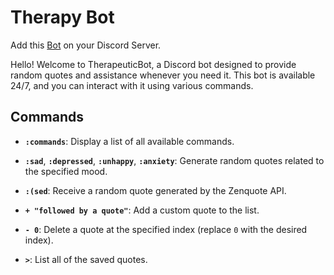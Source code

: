 # Therapy Bot
Add this [Bot](https://discord.com/oauth2/authorize?client_id=1175411141799850004&permissions=3283503545408&scope=bot) on your Discord Server.

Hello! Welcome to TherapeuticBot, a Discord bot designed to provide random quotes and assistance whenever you need it. This bot is available 24/7, and you can interact with it using various commands.

## Commands

- **`:commands`**: Display a list of all available commands.

- **`:sad`**, **`:depressed`**, **`:unhappy`**, **`:anxiety`**: Generate random quotes related to the specified mood.

- **`:(sed`**: Receive a random quote generated by the Zenquote API.

- **`+ "followed by a quote"`**: Add a custom quote to the list.

- **`- 0`**: Delete a quote at the specified index (replace `0` with the desired index).

- **`>`**: List all of the saved quotes.

